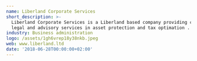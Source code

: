 ```yaml
---
name: Liberland Corporate Services
short_description: >-
  Liberland Corporate Services is a Liberland based company providing company,
  legal and advisory services in asset protection and tax optimation .
industry: Business administration
logo: /assets/1gh6vrep18y38nkb.jpeg
web: www.liberland.ltd
date: '2018-06-28T00:00:00+02:00'
---
```


